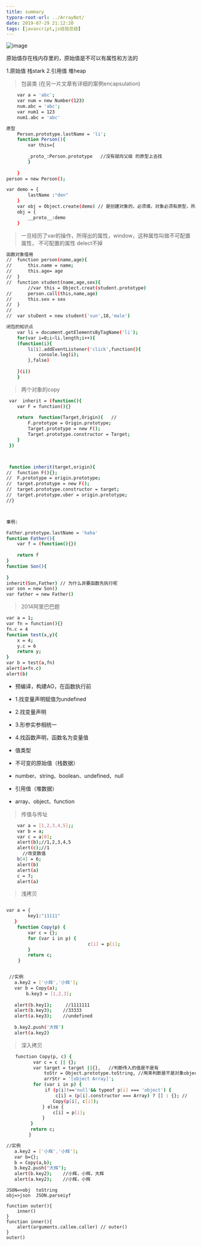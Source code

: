```yaml
---
title: summary
typora-root-url: ../ArrayNot/
date: 2019-07-29 21:12:20
tags: [javascript,js经验总结]
---
```


![image](null-18cd3a529784b774.jpg)

<!--more-->

原始值存在栈内存里的，原始值是不可以有属性和方法的
	
1.原始值   栈stark
2.引用值   堆heap


> 包装类  (在另一片文章有详细的案例encapsulation)
```bash
	var a = 'abc';
	var num = new Number(123)
	num.abc = 'abc';
	var num1 = 123
	num1.abc = 'abc'
```

```bash
原型
	Person.prototype.lastName = 'li';
	function Person(){
		var this={
		
		_proto_:Person.prototype   //没有就向父级 的原型上去找
		}
		
	}
person = new Person();

```


```bash
var demo = {
		lastName :"den"
	}
	var obj = Object.create(demo) // 是创建对象的，必须填，对象必须有原型，所以object。creat创建出来必须指定
	obj = {
		__proto__:demo
	}

```



> 一旦经历了var的操作，所得出的属性，window，这种属性叫做不可配置属性，
> 不可配置的属性 delect不掉
```	bash
函数对象借用
//	function person(name,age){
//		this.name = name;
//		this.age= age
//	}
//	function student(name,age,sex){
		//var this = Object.creat(student.prototype)
//		person.call(this,name,age)
//		this.sex = sex
//	}
//	
//	var stuDent = new student('sun',18,'male')
```

```bash
闭包的知识点
	var li = document.getElementsByTagName('li');
	for(var i=0;i<li.length;i++){
	(function(i){
		li[i].addEventListener('click',function(){
			console.log(i);
		},false)
		
	}(i))
	}
```

> 两个对象的copy
> 
```bash
 var  inherit = (function(){
 	var F = function(){}
 	
 	return  function(Target,Origin){   //
 		F.prototype = Origin.prototype;
 		Target.prototype = new F();
 		Target.prototype.constructor = Target;
 	}	
 })



 function inherit(target,origin){
//	function F(){};
//	F.prototype = origin.prototype;
//	target.prototype = new F();
//	target.prototype.constructor = target;
//	target.prototype.uber = origin.prototype;
//}



事例:

Father.prototype.lastName = 'haha'
function Father(){
	var f = (function(){})
	
	return f
}
function Son(){
	
}
inherit(Son,Father) // 为什么非要函数先执行呢
var son = new Son()
var father = new Father()
```


> 2014阿里巴巴题
```bash
var a = 1;
var fn = function(){}
fn.c = 4
function test(x,y){
	x = 4;
	y.c = 6
	return y;
}
var b = test(a,fn)
alert(a+fn.c)
alert(b)
```


* 预编译，构建AO，在函数执行前
* 1.找变量声明赋值为undefined
* 2.找变量声明
* 3.形参实参相统一
* 4.找函数声明，函数名为变量值

* 值类型
* 不可变的原始值（栈数据）
* number、string、boolean、undefined、null
* 引用值（堆数据）
* array、object、function


> 传值与传址
```	bash
    var a = [1,2,3,4,5];;
    var b = a;
    var c = a[0];
    alert(b);//1,2,3,4,5
    alert(c);//1
      //改变数值        
    b[4] = 6;
    alert(b)
    alert(a)
    c = 7;
    alert(a)

```

> 浅拷贝

```bash

var a = {
        key1:"11111"
   }
    function Copy(p) {
        var c = {};
        for (var i in p) { 
    　　                       c[i] = p[i];
        }
        return c;
 　　}


 //实例     
   a.key2 = ['小辉','小辉'];
   var b = Copy(a);
 　　   b.key3 = [1,2,3];
 
   alert(b.key1);     //1111111
   alert(b.key3);    //33333
   alert(a.key3);    //undefined
   
   b.key2.push('大辉')
   alert(a.key2)

```

> 深入拷贝

```bash
　　function Copy(p, c) {
          var c = c || {};
          var target = target ||{},   //判断传入的值是不是有
	          toStr = Object.prototype.toString, //用来判断是不是对象object
	          arrStr = '[object Array]';
          for (var i in p) {
         　  　if (p[i]!=='null'&& typeof p[i] === 'object') {
          　　　　　c[i] = (p[i].constructor === Array) ? [] : {}; //
         　　　　　Copy(p[i], c[i]);
          　　} else {
         　　　　　c[i] = p[i];
          　　}
         }
         return c;
   　　  }  

//实例  
   a.key2 = ['小辉','小辉'];
   var b={};
   b = Copy(a,b);        
   b.key2.push("大辉");
   alert(b.key2);    //小辉，小辉，大辉
   alert(a.key2);    //小辉，小辉

```

```
JSON=>obj  toString
obj=>json  JSON.parseiyf
```


```
function outer(){
	inner()
}
function inner(){
	alert(arguments.callee.caller) // outer()
}
outer()

```